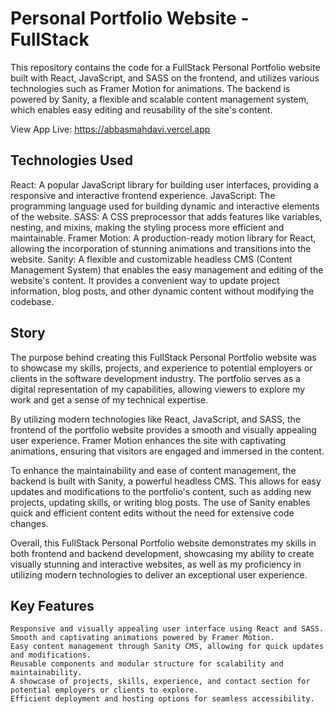 # Personal Portfolio Website - FullStack

This repository contains the code for a FullStack Personal Portfolio website built with React, JavaScript, and SASS on the frontend, and utilizes various technologies such as Framer Motion for animations. The backend is powered by Sanity, a flexible and scalable content management system, which enables easy editing and reusability of the site's content.

View App Live: https://abbasmahdavi.vercel.app

## Technologies Used
React: A popular JavaScript library for building user interfaces, providing a responsive and interactive frontend experience.
JavaScript: The programming language used for building dynamic and interactive elements of the website.
SASS: A CSS preprocessor that adds features like variables, nesting, and mixins, making the styling process more efficient and maintainable.
Framer Motion: A production-ready motion library for React, allowing the incorporation of stunning animations and transitions into the website.
Sanity: A flexible and customizable headless CMS (Content Management System) that enables the easy management and editing of the website's content. It provides a convenient way to update project information, blog posts, and other dynamic content without modifying the codebase.

## Story
The purpose behind creating this FullStack Personal Portfolio website was to showcase my skills, projects, and experience to potential employers or clients in the software development industry. The portfolio serves as a digital representation of my capabilities, allowing viewers to explore my work and get a sense of my technical expertise.

By utilizing modern technologies like React, JavaScript, and SASS, the frontend of the portfolio website provides a smooth and visually appealing user experience. Framer Motion enhances the site with captivating animations, ensuring that visitors are engaged and immersed in the content.

To enhance the maintainability and ease of content management, the backend is built with Sanity, a powerful headless CMS. This allows for easy updates and modifications to the portfolio's content, such as adding new projects, updating skills, or writing blog posts. The use of Sanity enables quick and efficient content edits without the need for extensive code changes.

Overall, this FullStack Personal Portfolio website demonstrates my skills in both frontend and backend development, showcasing my ability to create visually stunning and interactive websites, as well as my proficiency in utilizing modern technologies to deliver an exceptional user experience.

## Key Features
    Responsive and visually appealing user interface using React and SASS.
    Smooth and captivating animations powered by Framer Motion.
    Easy content management through Sanity CMS, allowing for quick updates and modifications.
    Reusable components and modular structure for scalability and maintainability.
    A showcase of projects, skills, experience, and contact section for potential employers or clients to explore.
    Efficient deployment and hosting options for seamless accessibility.
